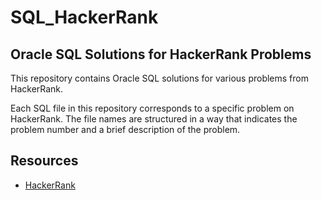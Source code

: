 # SQL_HackerRank

## Oracle SQL Solutions for HackerRank Problems

This repository contains Oracle SQL solutions for various problems from HackerRank. 

Each SQL file in this repository corresponds to a specific problem on HackerRank. The file names are structured in a way that indicates the problem number and a brief description of the problem.

## Resources

- [HackerRank](https://www.hackerrank.com/domains/sql)



